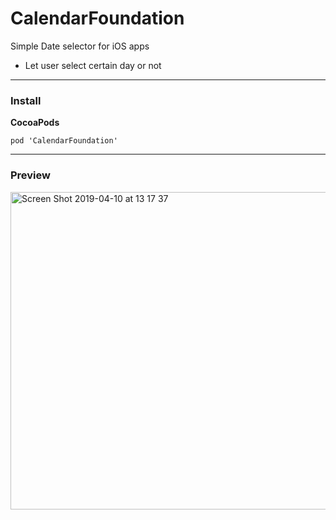 # CalendarFoundation
Simple Date selector for iOS apps

- Let user select certain day or not

---
### Install
**CocoaPods**

    pod 'CalendarFoundation'

---

### Preview

<img width="508" alt="Screen Shot 2019-04-10 at 13 17 37" src="https://user-images.githubusercontent.com/40290767/55874596-20325380-5b93-11e9-8f7b-0a763fd73fc9.png">
